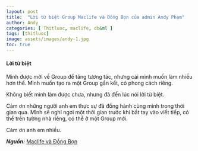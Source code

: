 ```yaml
---
layout: post
title:  "Lời từ biệt Group Maclife và Đồng Bọn của admin Andy Phạm"
author: Andy
categories: [ Thitluoc, maclife, db&ml ]
tags: [thitluoc]
image: assets/images/andy-1.jpg
toc: true
---
```


#### Lời từ biệt

Mình được mời về Group để tăng tương tác, nhưng cái mình muốn làm nhiều hơn thế. Mình muốn tạo ra một Group gắn kết, có phong cách riêng.

Không biết mình làm được chưa, nhưng đã đến lúc nói lời từ biệt.

Cảm ơn những người anh em thực sự đã đồng hành cùng mình trong thời gian qua. Mình sẽ nghỉ ngơi một thời gian trước khi bắt tay vào viết tiếp, có thể trên tường nhà riêng, có thể ở một Group mới.

Cảm ơn anh em nhiều.

***Nguồn:*** [Maclife và Đồng Bọn](https://www.facebook.com/groups/maclife.vn/permalink/728021294551137)
